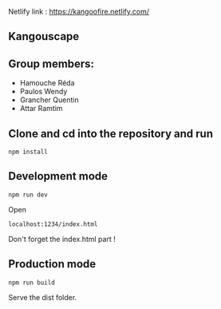 Netlify link : https://kangoofire.netlify.com/

## Kangouscape

## Group members:

- Hamouche Réda
- Paulos Wendy
- Grancher Quentin
- Attar Ramtim

## Clone and cd into the repository and run

```shell
npm install
```

## Development mode

```shell
npm run dev
```

Open

```shell
localhost:1234/index.html
```

Don't forget the index.html part !

## Production mode

```shell
npm run build
```

Serve the dist folder.

